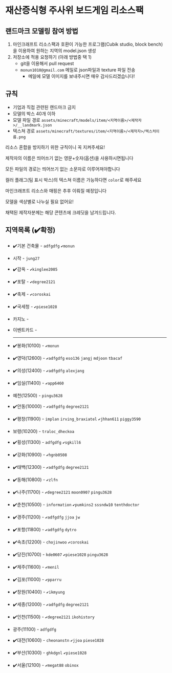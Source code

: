 # 재산증식형 주사위 보드게임 리소스팩

## 랜드마크 모델링 참여 방법

1. 마인크래프트 리소스팩과 호환이 가능한 프로그램(Cubik studio, block bench)을 이용하여 원하는 지역의 model.json 생성
2. 저장소에 적용 요청하기 (아래 방법중 택 1)
    * git을 이용해서 pull request
    * `monun1010@gmail.com` 메일로 json파일과 texture 파일 전송
        * 메일에 모델 이미지를 보내주시면 매우 감사드리겠습니다!

## 규칙

* 기업과 직접 관련된 랜드마크 금지
* 모델의 박스 40개 이하
* 모델 파일 경로 `assets/minecraft/models/item/<지역이름>/<제작자>/__landmark.json`
* 텍스쳐 경로 `assets/minecraft/textures/item/<지역이름>/<제작자>/텍스처이름.png`

리소스 혼합을 방지하기 위한 규칙이니 꼭 지켜주세요!

제작자의 이름은 띄어쓰기 없는 영문+숫자(옵션)을 사용하시면됩니다

모든 파일의 경로는 띄어쓰기 없는 소문자로 이루어져야합니다

컬러 플래그(팀 표시 박스)의 텍스쳐 이름은 가능하다면 `color`로 해주세요

마인크래프트 리소스와 매핑은 추후 이뤄질 예정입니다

모델을 색상별로 나누실 필요 없어요!

채택된 제작자분께는 해당 콘텐츠에 크레딧을 남겨드립니다.

## 지역목록 (✔️확정)

* ✔️기본 건축물 - `adfgdfg` `✔️monun`
* 시작 - `jung27`
* ✔️감옥 - `✔️kinglee2005`
* ✔️포탈 - `✔️degree2121`
* ✔️축제 - `✔️coroskai`
* ✔️국세청 - `✔️piese1028`
* 카지노 - 
* 이벤트카드 - 


  ---

* ✔️봉화(10100) - `✔️monun`
* ✔️영덕(12600) - `✔️adfgdfg` `eso136` `jangj` `mdjoon` `tbacaf`
* ✔️의성(12400) - `✔️adfgdfg` `alexjang`
* ✔️임실(11400) - `✔️app6460`
* 예천(12500) - `pingu3628`
* ✔️안동(10000) - `✔️adfgdfg` `degree2121`
* ✔️평창(11900) - `implan` `irving_braxiatel` `✔️jhhan611` `piggy3590`
* 보령(10200) - `traloc_dheckoa`
* ✔️횡성(11300) - `adfgdfg` `✔️sgkill6`
* ✔️강화(10900) - `✔️hgnb0508`


* ✔️태백(12300) - `✔️adfgdfg` `degree2121`
* ✔️동해(10800) - `✔️zlfn`
* ✔️나주(11700) - `✔️degree2121` `moon0907` `pingu3628`
* ✔️춘천(10500) - `information` `✔️pumkins2` `sssndw10` `tenthdoctor`
* ✔️경주(11200) - `✔️adfgdfg` `jjoa` `jw`
* ✔️포항(11800) - `✔️adfgdfg` `dytro`
* ✔️속초(12200) - `chojinwoo` `✔️coroskai`
* ✔️당진(10700) - `kde0607` `✔️piese1028` `pingu3628`
* ✔️제주(11600) - `✔️menil`
* ✔️김포(11000) - `✔️pparru`
* ✔️창원(10400) - `✔️ikmyung`


* ✔️세종(12000) - `✔️adfgdfg` `degree2121`
* ✔️인천(11500) - `✔️degree2121` `ikohistory`
* 광주(11100) - `adfgdfg`
* ✔️대전(10600) - `cheonanstn` `✔️jjoa` `piese1028`
* ✔️부산(10300) - `ghkdgnl` `✔️piese1028`
* ✔️서울(12100) - `✔️megat88` `obinox`
